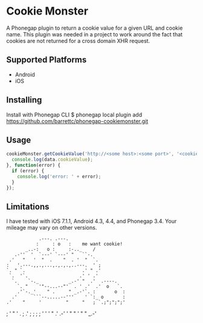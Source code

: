Cookie Monster
==============

A Phonegap plugin to return a cookie value for a given URL and cookie name. This plugin was needed in a project to work around the fact that cookies are not returned for a cross domain XHR request.
 
## Supported Platforms
* Android
* iOS

## Installing
Install with Phonegap CLI
    $ phonegap local plugin add https://github.com/barrettc/phonegap-cookiemonster.git

## Usage
```javascript
cookieMonster.getCookieValue('http://<some host>:<some port>', '<cookie name>', function(data) {
  console.log(data.cookieValue);
}, function(error) {
  if (error) {
    console.log('error: ' + error);
  }
});
```

## Limitations
I have tested with iOS 7.1.1, Android 4.3, 4.4, and Phonegap 3.4. Your mileage may vary on other versions.


                .---. .---. 
               :     : o   :    me want cookie!
           _..-:   o :     :-.._    /
       .-''  '  `---' `---' "   ``-.    
     .'   "   '  "  .    "  . '  "  `.  
    :   '.---.,,.,...,.,.,.,..---.  ' ;
    `. " `.                     .' " .'
     `.  '`.                   .' ' .'
      `.    `-._           _.-' "  .'  .----.
        `. "    '"--...--"'  . ' .'  .'  o   `.
        .'`-._'    " .     " _.-'`. :       o  :
      .'      ```--.....--'''    ' `:_ o       :
    .'    "     '         "     "   ; `.;";";";'
   ;         '       "       '     . ; .' ; ; ;
  ;     '         '       '   "    .'      .-'
  '  "     "   '      "           "    _.-'
